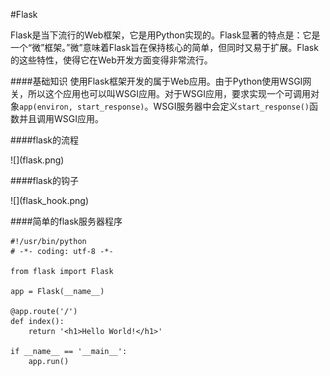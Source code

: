 #Flask

Flask是当下流行的Web框架，它是用Python实现的。Flask显著的特点是：它是一个“微”框架。”微”意味着Flask旨在保持核心的简单，但同时又易于扩展。Flask的这些特性，使得它在Web开发方面变得非常流行。

####基础知识
使用Flask框架开发的属于Web应用。由于Python使用WSGI网关，所以这个应用也可以叫WSGI应用。对于WSGI应用，要求实现一个可调用对象`app(environ, start_response)`。WSGI服务器中会定义`start_response()`函数并且调用WSGI应用。

####flask的流程
<div>
![](flask.png)
</div>

####flask的钩子

<div>
![](flask_hook.png)
</div>


####简单的flask服务器程序

```
#!/usr/bin/python
# -*- coding: utf-8 -*-

from flask import Flask

app = Flask(__name__)

@app.route('/')
def index():
    return '<h1>Hello World!</h1>'

if __name__ == '__main__':
    app.run()

```